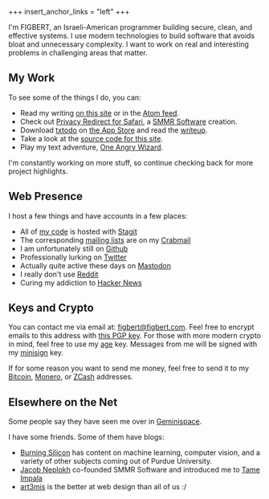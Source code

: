 +++
insert_anchor_links = "left"
+++

I'm FIGBERT, an Israeli-American programmer building secure, clean, and
effective systems. I use modern technologies to build software that
avoids bloat and unnecessary complexity. I want to work on real and
interesting problems in challenging areas that matter.

## My Work

To see some of the things I do, you can:

- Read my writing [on this site] or in the [Atom feed].
- Check out [Privacy Redirect for Safari], a [SMMR Software] creation.
- Download [txtodo] on [the App Store] and read the [writeup].
- Take a look at the [source code for this site].
- Play my text adventure, [One Angry Wizard].

I'm constantly working on more stuff, so continue checking back for more
project highlights.

## Web Presence

I host a few things and have accounts in a few places:

- All of [my code] is hosted with [Stagit]
- The corresponding [mailing lists] are on my [Crabmail]
- I am unfortunately still on [Github]
- Professionally lurking on [Twitter]
- Actually quite active these days on [Mastodon]
- I really don't use [Reddit]
- Curing my addiction to [Hacker News]

## Keys and Crypto

You can contact me via email at: [figbert@figbert.com]. Feel free to
encrypt emails to this address with [this PGP key]. For those with more
modern crypto in mind, feel free to use my [age] key. Messages from me
will be signed with my [minisign] key.

If for some reason you want to send me money, feel free to send it to
my [Bitcoin], [Monero], or [ZCash] addresses.

## Elsewhere on the Net

Some people say they have seen me over in [Geminispace].

I have some friends. Some of them have blogs:

- [Burning Silicon] has content on machine learning, computer vision,
  and a variety of other subjects coming out of Purdue University.
- [Jacob Neplokh] co-founded SMMR Software and introduced me to [Tame
  Impala]
- [art3mis] is the better at web design than all of us :/

[on this site]: @/posts/_index.md
[Atom feed]: /atom.xml
[Privacy Redirect for Safari]: @/projects/privacy-redirect-for-safari/index.md
[SMMR Software]: https://smmr.software
[txtodo]: https://txtodo.app/
[the App Store]: https://apps.apple.com/us/app/txtodo/id1504609185
[writeup]: @/projects/txtodo/index.md
[source code for this site]: https://git.figbert.com/figbert.com-website/
[One Angry Wizard]: /files/one-angry-wizard.gblorb

[my code]: https://git.figbert.com
[Stagit]: https://codemadness.org/stagit.html
[mailing lists]: https://lists.figbert.com
[Crabmail]: https://crabmail.flounder.online
[Github]: https://github.com/figbert
[Twitter]: https://twitter.com/therealfigbert
[Mastodon]: https://fosstodon.org/@figbert
[Reddit]: https://www.reddit.com/user/therealFIGBERT
[Hacker News]: https://news.ycombinator.com/user?id=figbert

[figbert@figbert.com]: mailto:figbert@figbert.com
[this PGP key]: /files/publickey-pgp.asc
[age]: /files/age.txt
[minisign]: /files/minisign.pub

[Bitcoin]: /files/bitcoin.txt
[Monero]: /files/monero.txt
[ZCash]: /files/zcash.txt

[Geminispace]: gemini://figbert.com

[Burning Silicon]: https://burningsilicon.dev/
[Jacob Neplokh]: https://jacobneplokh.com
[Tame Impala]: https://en.wikipedia.org/wiki/Tame_Impala
[art3mis]: https://art3mis.pm
